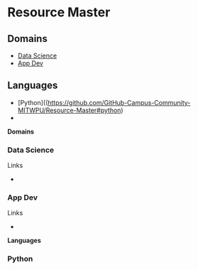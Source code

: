# Resource Master

## Domains

- [Data Science](https://github.com/GitHub-Campus-Community-MITWPU/Resource-Master#data-science)
- [App Dev](https://github.com/GitHub-Campus-Community-MITWPU/Resource-Master#app-dev)

## Languages

- [Python]((https://github.com/GitHub-Campus-Community-MITWPU/Resource-Master#python)
- 

**Domains**
### Data Science

Links

-

### App Dev

Links

-

**Languages**
### Python
